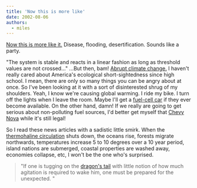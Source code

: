 ```yaml
---
title: 'Now this is more like'
date: 2002-08-06
authors:
  - miles
---
```


[Now this is more like it.](http://www.commondreams.org/views02/0301-02.htm) Disease, flooding, desertification. Sounds like a party.

"The system is stable and reacts in a linear fashion as long as threshold values are not crossed..."
...But then, bam! [Abrupt climate change.](http://www.pnas.org/cgi/content/full/97/4/1362?maxtoshow=&HITS=10&hits=10&RESULTFORMAT=&titleabstract=catastrophic+climate+change&searchid=1028658384448_5938&stored_search=&FIRSTINDEX=0) I haven't really cared about America's ecological short-sightedness since high school. I mean, there are only so many things you can be angry about at once. So I've been looking at it with a sort of disinterested shrug of my shoulders. Yeah, I know we're causing global warming. I ride my bike. I turn off the lights when I leave the room. Maybe I'll get a [fuel-cell car](http://www.howstuffworks.com/news-item10.htm) if they ever become available. On the other hand, damn! If we really are going to get serious about non-polluting fuel sources, I'd better get myself that [Chevy Nova](http://students.washington.edu/crm2/Cars/Chevy%20Nova%20Grand%20Prix%20SS%201967.gif") while it's still legal!

So I read these news articles with a sadistic little smirk. When the [thermohaline circulation](http://www.climate.unibe.ch/~christof/div/fact4thc.html) shuts down, the oceans rise, forests migrate northwards, temperatures increase 5 to 10 degrees over a 10 year period, island nations are submerged, coastal properties are washed away, economies collapse, etc, I won't be the one who's surprised.

> "If one is tugging on the [dragon's tail](http://www.pnas.org/cgi/content/full/97/4/1355?maxtoshow=&HITS=10&hits=10&RESULTFORMAT=&titleabstract=catastrophic+climate+change&searchid=1028658384448_5938&stored_search=&FIRSTINDEX=0) with little notion of how much agitation is required to wake him, one must be prepared for the unexpected. "
